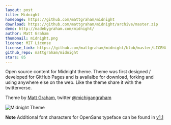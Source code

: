 ```yaml
---
layout: post
title: Midnight
homepage: https://github.com/mattgraham/midnight
download: https://github.com/mattgraham/midnight/archive/master.zip
demo: http://madebygraham.com/midnight/
author: Matt Graham
thumbnail: midnight.png
license: MIT License
license_link: https://github.com/mattgraham/midnight/blob/master/LICENCE
github_repo: mattgraham/midnight
stars: 85
---
```


Open source content for Midnight theme. Theme was first designed /
developed for GitHub Pages and is availalbe for download, forking and
using anywhere else on the web. Like the theme share it with the
twitterverse.

Theme by [Matt Graham](http://madebygraham.com), twitter
[@michigangraham](http://twitter.com/#!/michigangraham)

![Midnight Theme](http://f.cl.ly/items/2G0Q031t2K3h0F2i3V1E/Screen%20Shot%202012-12-25%20at%208.38.55%20AM.png)

**Note** Additional font characters for OpenSans typeface can be found
in [v1.1](https://github.com/mattgraham/midnight/archive/v1.1.zip)
